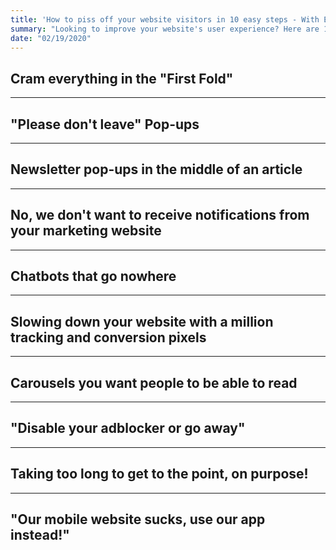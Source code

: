 ```yaml
---
title: 'How to piss off your website visitors in 10 easy steps - With Examples!'
summary: "Looking to improve your website's user experience? Here are 10 things many successful websites do that you probably shouldn't."
date: "02/19/2020"
---
```


## Cram everything in the "First Fold"

___

## "Please don't leave" Pop-ups

___

## Newsletter pop-ups in the middle of an article

___

## No, we don't want to receive notifications from your marketing website

___

## Chatbots that go nowhere

___

## Slowing down your website with a million tracking and conversion pixels

___

## Carousels you want people to be able to read

___

## "Disable your adblocker or go away"

___

## Taking too long to get to the point, on purpose!

___

## "Our mobile website sucks, use our app instead!"